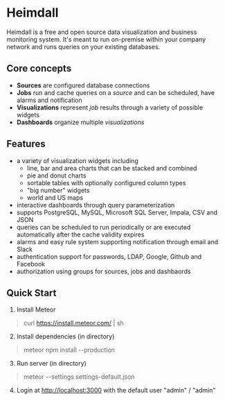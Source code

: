 Heimdall
=============
Heimdall is a free and open source data visualization and business monitoring system. It's meant to run on-premise within your company network and runs queries on your existing databases.

Core concepts
-------------
* __Sources__ are configured database connections
* __Jobs__ run and cache queries on a _source_ and can be scheduled, have alarms and notification
* __Visualizations__ represent _job_ results through a variety of possible widgets
* __Dashboards__ organize multiple _visualizations_

Features
-------------
* a variety of visualization widgets including
  * line, bar and area charts that can be stacked and combined
  * pie and donut charts
  * sortable tables with optionally configured column types
  * "big number" widgets
  * world and US maps
* interactive dashboards through query parameterization
* supports PostgreSQL, MySQL, Microsoft SQL Server, Impala, CSV and JSON
* queries can be scheduled to run periodically or are executed automatically after the cache validity expires
* alarms and easy rule system supporting notification through email and Slack
* authentication support for passwords, LDAP, Google, Github and Facebook
* authorization using groups for sources, jobs and dashbaords

Quick Start
-------------
1. Install Meteor
> curl https://install.meteor.com/ | sh
2. Install dependencies (in directory)
> meteor npm install --production
3. Run server (in directory)
> meteor --settings settings-default.json
4. Login at <http://localhost:3000> with the default user "admin" / "admin"
